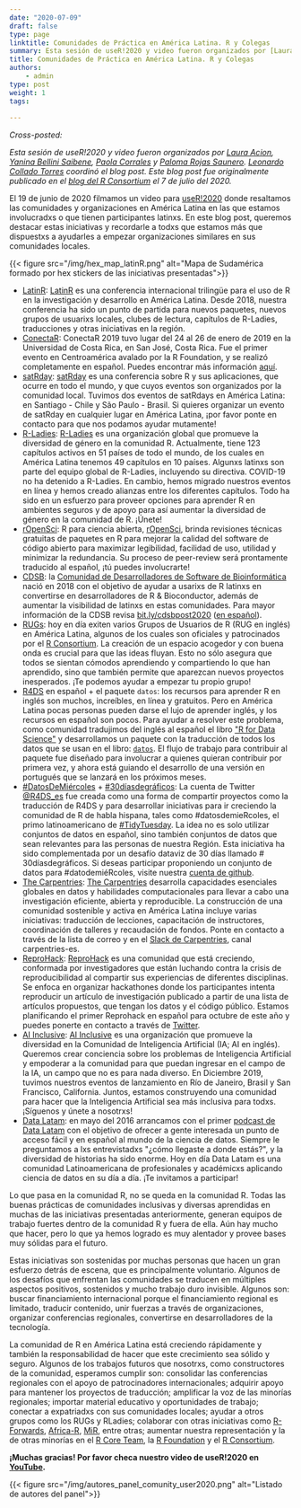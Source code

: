 ```yaml
---
date: "2020-07-09"
draft: false
type: page
linktitle: Comunidades de Práctica en América Latina. R y Colegas
summary: Esta sesión de useR!2020 y video fueron organizados por [Laura Acion](https://twitter.com/_lacion_), [Yanina Bellini Saibene](https://twitter.com/yabellini), [Paola Corrales](https://twitter.com/PaobCorrales) y [Paloma Rojas Saunero](https://twitter.com/palolili23). [Leonardo Collado Torres](https://twitter.com/fellgernon) coordinó el blog post. Este blog post fue originalmente publicado en el [blog del R Consortium](https://www.r-consortium.org/blog/2020/07/07/latin-american-communities-and-organizations-at-user2020) el 7 de julio del 2020.
title: Comunidades de Práctica en América Latina. R y Colegas
authors: 
    - admin
type: post
weight: 1
tags: 
  
---
```


*Cross-posted:*

_Esta sesión de useR!2020 y video fueron organizados por [Laura Acion](https://twitter.com/_lacion_), [Yanina Bellini Saibene](https://twitter.com/yabellini), [Paola Corrales](https://twitter.com/PaobCorrales) y [Paloma Rojas Saunero](https://twitter.com/palolili23). [Leonardo Collado Torres](https://twitter.com/fellgernon) coordinó el blog post. Este blog post fue originalmente publicado en el [blog del R Consortium](https://www.r-consortium.org/blog/2020/07/07/latin-american-communities-and-organizations-at-user2020) el 7 de julio del 2020._

El 19 de junio de 2020 filmamos un video para  [useR!2020](https://user2020.r-project.org/) donde resaltamos las comunidades y organizaciones en América Latina en las que estamos involucradxs o que tienen participantes latinxs. En este blog post, queremos destacar estas iniciativas y recordarle a todxs que estamos más que dispuestxs a ayudarles a empezar organizaciones similares en sus comunidades locales.

{{< figure src="/img/hex_map_latinR.png" alt="Mapa de Sudamérica formado por hex stickers de las iniciativas presentadas">}}

* [LatinR](https://twitter.com/LatinR_Conf): [LatinR](https://latin-r.com/en) es una conferencia internacional trilingüe para el uso de R en la investigación y desarrollo en América Latina. Desde 2018, nuestra conferencia ha sido un punto de partida para nuevos paquetes, nuevos grupos de usuarixs locales, clubes de lectura, capítulos de R-Ladies, traducciones y otras iniciativas en la región.
* [ConectaR](https://twitter.com/conecta_R): ConectaR 2019 tuvo lugar del 24 al 26 de enero de 2019 en la Universidad de Costa Rica, en San José, Costa Rica. Fue el primer evento en Centroamérica avalado por la R Foundation, y se realizó completamente en español. Puedes encontrar más información [aquí](https://journal.r-project.org/archive/2019-2/conectaR.pdf).
* [satRday](https://twitter.com/satRdays_org): [satRday](https://satrdays.org/) es una conferencia sobre R y sus aplicaciones, que ocurre en todo el mundo, y que cuyos eventos son organizados por la comunidad local. Tuvimos dos eventos de satRdays en América Latina: en Santiago - Chile y São Paulo - Brasil. Si quieres organizar un evento de satRday en cualquier lugar en América Latina, ¡por favor ponte en contacto para que nos podamos ayudar mutamente!
* [R-Ladies](https://twitter.com/RLadiesGlobal): [R-Ladies](https://rladies.org/) es una organización global que promueve la diversidad de género en la comunidad R. Actualmente, tiene 123 capítulos activos en 51 países de todo el mundo, de los cuales en América Latina tenemos 49 capítulos en 10 países. Algunxs latinxs son parte del equipo global de R-Ladies, incluyendo su directiva. COVID-19 no ha detenido a R-Ladies. En cambio, hemos migrado nuestros eventos en línea y hemos creado alianzas entre los diferentes capítulos. Todo ha sido en un esfuerzo para proveer opciones para aprender R en ambientes seguros y de apoyo para así aumentar la diversidad de género en la comunidad de R. ¡Únete!
* [rOpenSci](https://twitter.com/rOpenSci): R para ciencia abierta, [rOpenSci](https://ropensci.org/), brinda revisiones técnicas gratuitas de paquetes en R para mejorar la calidad del software de código abierto para maximizar legibilidad, facilidad de uso, utilidad y minimizar la redundancia. Su proceso de peer-review será prontamente traducido al español, ¡tú puedes involucrarte!
* [CDSB](https://twitter.com/CDSBMexico): la [Comunidad de Desarrolladores de Software de Bioinformática](https://comunidadbioinfo.github.io/) nació en 2018 con el objetivo de ayudar a usarixs de R latinxs en convertirse en desarrolladores de R & Bioconductor, además de aumentar la visibilidad de latinxs en estas comunidades. Para mayor información de la CDSB revisa  [bit.ly/cdsbpost2020](http://bit.ly/cdsbpost2020) ([en español](https://comunidadbioinfo.github.io/es/post/csdb-story-of-a-diversity-and-outreach-hotspot-in-mexico/#.XwZBapNKh_Q)).
* [RUGs](https://www.r-consortium.org/projects/r-user-group-support-program): hoy en día exiten varios Grupos de Usuarios de R (RUG en inglés) en América Latina, algunos de los cuales son oficiales y patrocinados por el [R Consortium](https://twitter.com/RConsortium). La creación de un espacio acogedor y con buena onda es crucial para que las ideas fluyan. Esto no sólo asegura que todos se sientan cómodos aprendiendo y compartiendo lo que han aprendido, sino que también permite que aparezcan nuevos proyectos inesperados. ¡Te podemos ayudar a empezar tu propio grupo!
* [R4DS](https://twitter.com/R4DS_es) en español + el paquete `datos`: los recursos para aprender R en inglés son muchos, increíbles, en línea y gratuitos. Pero en América Latina pocas personas pueden darse el lujo de aprender inglés, y los recursos en español son pocos. Para ayudar a resolver este problema, como comunidad tradujimos del inglés al español el libro ["R for Data Science"](https://es.r4ds.hadley.nz/) y desarrollamos un paquete con la traducción de todos los datos que se usan en el libro: [`datos`](https://cran.r-project.org/web/packages/datos/index.html). El flujo de trabajo para contribuir al paquete fue diseñado para involucrar a quienes quieran contribuir por primera vez, y ahora está guiando el desarrollo de una versión en portugués que se lanzará en los próximos meses.
* [#DatosDeMiércoles](https://twitter.com/hashtag/datosdemiercoles) + [#30díasdegráficos](https://twitter.com/hashtag/30diasdegraficos): La cuenta de Twitter [@R4DS_es](https://twitter.com/R4DS_es) fue creada como una forma de compartir proyectos como la traducción de R4DS y para desarrollar iniciativas para ir creciendo la comunidad de R de habla hispana, tales como  #datosdemieRcoles, el primo latinoamericano de [#TidyTuesday](https://twitter.com/hashtag/tidytuesday). La idea no es solo utilizar conjuntos de datos en español, sino también conjuntos de datos que sean relevantes para las personas de nuestra Región. Esta iniciativa ha sido complementada por un desafío dataviz de 30 días llamado # 30díasdegráficos. Si deseas participar proponiendo un conjunto de datos para #datodemiéRcoles, visite nuestra [cuenta de github](https://github.com/cienciadedatos/datos-de-miercoles).
* [The Carpentries](https://twitter.com/thecarpentries): [The Carpentries](https://carpentries.org/) desarrolla capacidades esenciales globales en datos y habilidades computacionales para llevar a cabo una investigación eficiente, abierta y reproducible. La construcción de una comunidad sostenible y activa en América Latina incluye varias iniciativas: traducción de lecciones, capacitación de instructores, coordinación de talleres y recaudación de fondos. Ponte en contacto a través de la lista de correo y en el [Slack de Carpentries](https://swc-slack-invite.herokuapp.com/), canal carpentries-es.
* [ReproHack](https://twitter.com/ReproHack): [ReproHack](https://reprohack.github.io/reprohack-hq/) es una comunidad que está creciendo, conformada por investigadores que están luchando contra la crisis de reproducibilidad al compartir sus experiencias de diferentes disciplinas. Se enfoca en organizar hackathones donde los participantes intenta reproducir un artículo de investigación publicado a partir de una lista de artículos propuestos, que tengan los datos y el código público. Estamos planificando el primer Reprohack en español para octubre de este año y puedes ponerte en contacto a través de [Twitter](https://twitter.com/ReproHack).
* [AI Inclusive](https://twitter.com/AIinclusive): [AI Inclusive](https://www.ai-inclusive.org/) es una organización que promueve la diversidad en la Comunidad de Inteligencia Artificial (IA; AI en inglés). Queremos crear conciencia sobre los problemas de Inteligencia Artificial y empoderar a la comunidad para que puedan ingresar en el campo de la IA, un campo que no es para nada diverso. En Diciembre 2019, tuvimos nuestros eventos de lanzamiento en Río de Janeiro, Brasil y San Francisco, California. Juntos, estamos construyendo una comunidad para hacer que la Inteligencia Artificial sea más inclusiva para todxs. ¡Síguenos y únete a nosotrxs!
* [Data Latam](https://twitter.com/datalatam): en mayo del 2016 arrancamos con el primer [podcast de Data Latam](http://www.datalatam.com/) con el objetivo de ofrecer a gente interesada un punto de acceso fácil y en español al mundo de la ciencia de datos. Siempre le preguntamos a lxs entrevistadxs "¿cómo llegaste a donde estás?", y la diversidad de historias ha sido enorme. Hoy en día Data Latam es una comunidad Latinoamericana de profesionales y académicxs aplicando ciencia de datos en su día a día. ¡Te invitamos a participar!

Lo que pasa en la comunidad R, no se queda en la comunidad R. Todas las buenas prácticas de comunidades inclusivas y diversas aprendidas en muchas de las iniciativas presentadas anteriormente, generan equipos de trabajo fuertes dentro de la comunidad R y fuera de ella. Aún hay mucho que hacer, pero lo que ya hemos logrado es muy alentador y provee bases muy sólidas para el futuro.

Estas iniciativas son sostenidas por muchas personas que hacen un gran esfuerzo detrás de escena, que es principalmente voluntario. Algunos de los desafíos que enfrentan las comunidades se traducen en múltiples aspectos positivos, sostenidos y mucho trabajo duro invisible. Algunos son: buscar financiamiento internacional porque el financiamiento regional es limitado, traducir contenido, unir fuerzas a través de organizaciones, organizar conferencias regionales, convertirse en desarrolladores de la tecnología.

La comunidad de R en América Latina está creciendo rápidamente y también la responsabilidad de hacer que este crecimiento sea sólido y seguro.  Algunos de los trabajos futuros que nosotrxs, como constructores de la comunidad, esperamos cumplir son: consolidar las conferencias regionales con el apoyo de patrocinadores internacionales; adquirir apoyo para mantener los proyectos de traducción; amplificar la voz de las minorías regionales; importar material educativo y oportunidades de trabajo; conectar a expatriadxs con sus comunidades locales; ayudar a otros grupos como los RUGs y RLadies; colaborar con otras iniciativas como [R-Forwards](https://twitter.com/R_Forwards), [Africa-R](https://twitter.com/AfricaRUsers), [MiR](https://twitter.com/miR_community), entre otras; aumentar nuestra representación y la de otras minorías en el [R Core Team](https://www.r-project.org/contributors.html), la [R Foundation](https://www.r-project.org/foundation/) y el [R Consortium](https://twitter.com/RConsortium).

**¡Muchas gracias! Por favor checa nuestro video de useR!2020 en [YouTube](https://youtu.be/gtRntU2J3Cg).**


{{< figure src="/img/autores_panel_comunity_user2020.png" alt="Listado de autores del panel">}}

